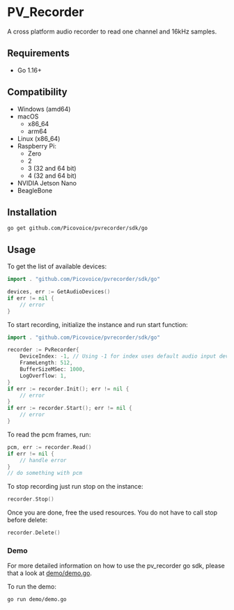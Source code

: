 # PV_Recorder

A cross platform audio recorder to read one channel and 16kHz samples.

## Requirements

- Go 1.16+

## Compatibility

- Windows (amd64)
- macOS
    - x86_64
    - arm64
- Linux (x86_64)
- Raspberry Pi:
    - Zero
    - 2
    - 3 (32 and 64 bit)
    - 4 (32 and 64 bit)
- NVIDIA Jetson Nano
- BeagleBone

## Installation

```console
go get github.com/Picovoice/pvrecorder/sdk/go
```

## Usage

To get the list of available devices:

```go
import . "github.com/Picovoice/pvrecorder/sdk/go"

devices, err := GetAudioDevices()
if err != nil {
    // error
}
```

To start recording, initialize the instance and run start function:

```go
import . "github.com/Picovoice/pvrecorder/sdk/go"

recorder := PvRecorder{
    DeviceIndex: -1, // Using -1 for index uses default audio input device.
    FrameLength: 512,
    BufferSizeMSec: 1000,
    LogOverflow: 1,
}
if err := recorder.Init(); err != nil {
    // error
}
if err := recorder.Start(); err != nil {
    // error
}
```

To read the pcm frames, run:

```go
pcm, err := recorder.Read()
if err != nil {
    // handle error
}
// do something with pcm
```

To stop recording just run stop on the instance:

```go
recorder.Stop()
```

Once you are done, free the used resources. You do not have to call stop before delete:

```go
recorder.Delete()
```

### Demo

For more detailed information on how to use the pv_recorder go sdk, please that a look at [demo/demo.go](demo/demo.go). 

To run the demo:

```console
go run demo/demo.go
```